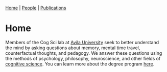 [Home](https://jaredbranch.github.io/) | [People](https://jaredbranch.github.io/lab) | [Publications](https://jaredbranch.github.io/research) 
# Home

Members of the Cog Sci lab at [Avila University](https://www.avila.edu/) seek to better understand the mind by asking questions about memory, mental time travel, counterfactual thoughts, and pedagogy. We answer these questions using the methods of psychology, philosophy, neuroscience, and other fields of [cognitive science](https://en.wikipedia.org/wiki/Cognitive_science). You can learn more about the degree program [here](https://www.avila.edu/program/cognitive-science/).
